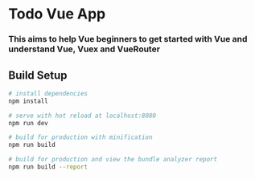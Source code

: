 # Todo Vue App

### This aims to help Vue beginners to get started with Vue and understand Vue, Vuex and VueRouter

## Build Setup

``` bash
# install dependencies
npm install

# serve with hot reload at localhost:8080
npm run dev

# build for production with minification
npm run build

# build for production and view the bundle analyzer report
npm run build --report

```